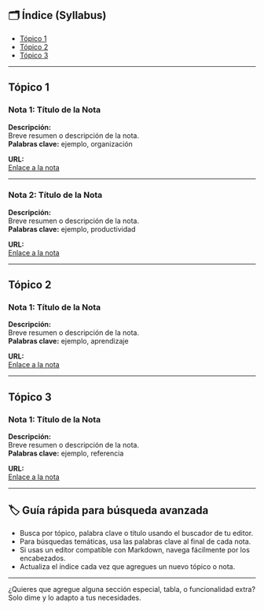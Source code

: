 ## 🗂️ Índice (Syllabus)

- [Tópico 1](#t%C3%B3pico-1)
- [Tópico 2](#t%C3%B3pico-2)
- [Tópico 3](#t%C3%B3pico-3)

---

## Tópico 1

### Nota 1: Título de la Nota

**Descripción:**  
Breve resumen o descripción de la nota.  
**Palabras clave:** ejemplo, organización

**URL:**  
[Enlace a la nota](https://...)

---

### Nota 2: Título de la Nota

**Descripción:**  
Breve resumen o descripción de la nota.  
**Palabras clave:** ejemplo, productividad

**URL:**  
[Enlace a la nota](https://...)

---

## Tópico 2

### Nota 1: Título de la Nota

**Descripción:**  
Breve resumen o descripción de la nota.  
**Palabras clave:** ejemplo, aprendizaje

**URL:**  
[Enlace a la nota](https://...)

---

## Tópico 3

### Nota 1: Título de la Nota

**Descripción:**  
Breve resumen o descripción de la nota.  
**Palabras clave:** ejemplo, referencia

**URL:**  
[Enlace a la nota](https://...)

---

## 🏷️ Guía rápida para búsqueda avanzada

- Busca por tópico, palabra clave o título usando el buscador de tu editor.
- Para búsquedas temáticas, usa las palabras clave al final de cada nota.
- Si usas un editor compatible con Markdown, navega fácilmente por los encabezados.
- Actualiza el índice cada vez que agregues un nuevo tópico o nota.

---

¿Quieres que agregue alguna sección especial, tabla, o funcionalidad extra?  
Solo dime y lo adapto a tus necesidades.
